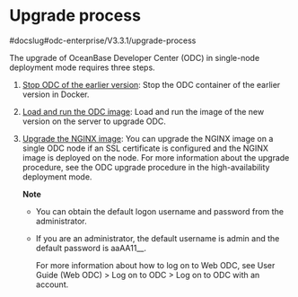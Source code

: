 Upgrade process 
====================================
#docslug#odc-enterprise/V3.3.1/upgrade-process


The upgrade of OceanBase Developer Center (ODC) in single-node deployment mode requires three steps.

1. [Stop ODC of the earlier version](../3.upgrade-single-node-odc/2.stop-the-old-odc-version.md): Stop the ODC container of the earlier version in Docker.

   

2. [Load and run the ODC image](../3.upgrade-single-node-odc/3.upgrade-guide-load-and-run-single-odc-images.md): Load and run the image of the new version on the server to upgrade ODC.

   

3. [Upgrade the NGINX image](../4.upgrade-high-availability-odc/4.upgrade-nginx-image.md): You can upgrade the NGINX image on a single ODC node if an SSL certificate is configured and the NGINX image is deployed on the node. For more information about the upgrade procedure, see the ODC upgrade procedure in the high-availability deployment mode. 

   **Note**

   
   * You can obtain the default logon username and password from the administrator.

     
   
   * If you are an administrator, the default username is admin and the default password is aaAA11__.

     For more information about how to log on to Web ODC, see User Guide (Web ODC) \> Log on to ODC \> Log on to ODC with an account.
     
   

   
   








